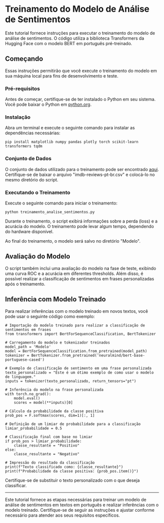 # Treinamento do Modelo de Análise de Sentimentos

Este tutorial fornece instruções para executar o treinamento do modelo de análise de sentimentos. O código utiliza a biblioteca Transformers da Hugging Face com o modelo BERT em português pré-treinado.

## Começando

Essas instruções permitirão que você execute o treinamento do modelo em sua máquina local para fins de desenvolvimento e teste.

### Pré-requisitos

Antes de começar, certifique-se de ter instalado o Python em seu sistema. Você pode baixar o Python em [python.org](https://www.python.org/).

### Instalação

Abra um terminal e execute o seguinte comando para instalar as dependências necessárias:

```
pip install matplotlib numpy pandas plotly torch scikit-learn transformers tqdm
```

### Conjunto de Dados

O conjunto de dados utilizado para o treinamento pode ser encontrado [aqui](https://www.kaggle.com/code/viniciuscleves/an-lise-de-sentimento-com-bert/input). Certifique-se de baixar o arquivo "imdb-reviews-pt-br.csv" e colocá-lo no mesmo diretório do script.

### Executando o Treinamento

Execute o seguinte comando para iniciar o treinamento:

```
python treinamento_analise_sentimentos.py
```

Durante o treinamento, o script exibirá informações sobre a perda (loss) e a acurácia do modelo. O treinamento pode levar algum tempo, dependendo do hardware disponível.

Ao final do treinamento, o modelo será salvo no diretório "Modelo".

## Avaliação do Modelo

O script também inclui uma avaliação do modelo na fase de teste, exibindo uma curva ROC e a acurácia em diferentes thresholds. Além disso, é possível realizar a classificação de sentimentos em frases personalizadas após o treinamento.

## Inferência com Modelo Treinado

Para realizar inferências com o modelo treinado em novos textos, você pode usar o seguinte código como exemplo:

```
# Importação do modelo treinado para realizar a classificação de sentimentos em frases
from transformers import BertForSequenceClassification, BertTokenizer

# Carregamento do modelo e tokenizador treinados
model_path = 'Modelo'
model = BertForSequenceClassification.from_pretrained(model_path)
tokenizer = BertTokenizer.from_pretrained('neuralmind/bert-base-portuguese-cased')

# Exemplo de classificação de sentimento em uma frase personalizada
texto_personalizado = "Este é um ótimo exemplo de como usar o modelo de linguagem."
inputs = tokenizer(texto_personalizado, return_tensors="pt")

# Inferência do modelo na frase personalizada
with torch.no_grad():
    model.eval()
    scores = model(**inputs)[0]

# Cálculo da probabilidade da classe positiva
prob_pos = F.softmax(scores, dim=1)[:, 1]

# Definição de um limiar de probabilidade para a classificação
limiar_probabilidade = 0.5

# Classificação final com base no limiar
if prob_pos > limiar_probabilidade:
    classe_resultante = "Positivo"
else:
    classe_resultante = "Negativo"

# Impressão do resultado da classificação
print(f"Texto classificado como: {classe_resultante}")
print(f"Probabilidade da classe positiva: {prob_pos.item()}")
```

Certifique-se de substituir o texto personalizado com o que deseja classificar.


---
Este tutorial fornece as etapas necessárias para treinar um modelo de análise de sentimentos em textos em português e realizar inferências com o modelo treinado. Certifique-se de seguir as instruções e ajustar conforme necessário para atender aos seus requisitos específicos.
